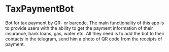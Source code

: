 # TaxPaymentBot
Bot for tax payment by QR- or barcode.
The main functionality of this app is to provide users with the ability to get the payment information of their insurance, bank loans, gas, water etc. All they need is to add the bot to their contacts in the telegram, send him a photo of QR code from the receipts of payment.

